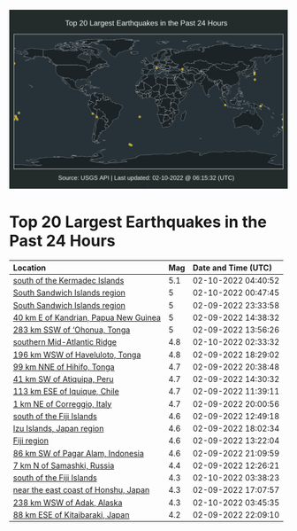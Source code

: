 ![Map](./map.png)

# Top 20 Largest Earthquakes in the Past 24 Hours

| Location | Mag | Date and Time (UTC) |
|:---|:---|:---|
| [south of the Kermadec Islands](https://earthquake.usgs.gov/earthquakes/eventpage/us7000gjjs) | 5.1 | 02-10-2022 04:40:52 |
| [South Sandwich Islands region](https://earthquake.usgs.gov/earthquakes/eventpage/us7000gjiv) | 5 | 02-10-2022 00:47:45 |
| [South Sandwich Islands region](https://earthquake.usgs.gov/earthquakes/eventpage/us7000gjid) | 5 | 02-09-2022 23:33:58 |
| [40 km E of Kandrian, Papua New Guinea](https://earthquake.usgs.gov/earthquakes/eventpage/us7000gjch) | 5 | 02-09-2022 14:38:32 |
| [283 km SSW of ‘Ohonua, Tonga](https://earthquake.usgs.gov/earthquakes/eventpage/us7000gjca) | 5 | 02-09-2022 13:56:26 |
| [southern Mid-Atlantic Ridge](https://earthquake.usgs.gov/earthquakes/eventpage/us7000gjja) | 4.8 | 02-10-2022 02:33:32 |
| [196 km WSW of Haveluloto, Tonga](https://earthquake.usgs.gov/earthquakes/eventpage/us7000gjfs) | 4.8 | 02-09-2022 18:29:02 |
| [99 km NNE of Hihifo, Tonga](https://earthquake.usgs.gov/earthquakes/eventpage/us7000gjgy) | 4.7 | 02-09-2022 20:38:48 |
| [41 km SW of Atiquipa, Peru](https://earthquake.usgs.gov/earthquakes/eventpage/us7000gjc8) | 4.7 | 02-09-2022 14:30:32 |
| [113 km ESE of Iquique, Chile](https://earthquake.usgs.gov/earthquakes/eventpage/us7000gjb8) | 4.7 | 02-09-2022 11:39:11 |
| [1 km NE of Correggio, Italy](https://earthquake.usgs.gov/earthquakes/eventpage/us7000gjgg) | 4.7 | 02-09-2022 20:00:56 |
| [south of the Fiji Islands](https://earthquake.usgs.gov/earthquakes/eventpage/us7000gjby) | 4.6 | 02-09-2022 12:49:18 |
| [Izu Islands, Japan region](https://earthquake.usgs.gov/earthquakes/eventpage/us7000gjft) | 4.6 | 02-09-2022 18:02:34 |
| [Fiji region](https://earthquake.usgs.gov/earthquakes/eventpage/us7000gjc2) | 4.6 | 02-09-2022 13:22:04 |
| [86 km SW of Pagar Alam, Indonesia](https://earthquake.usgs.gov/earthquakes/eventpage/us7000gjh6) | 4.6 | 02-09-2022 21:09:59 |
| [7 km N of Samashki, Russia](https://earthquake.usgs.gov/earthquakes/eventpage/us7000gjbv) | 4.4 | 02-09-2022 12:26:21 |
| [south of the Fiji Islands](https://earthquake.usgs.gov/earthquakes/eventpage/us7000gjjh) | 4.3 | 02-10-2022 03:38:23 |
| [near the east coast of Honshu, Japan](https://earthquake.usgs.gov/earthquakes/eventpage/us7000gjes) | 4.3 | 02-09-2022 17:07:57 |
| [238 km WSW of Adak, Alaska](https://earthquake.usgs.gov/earthquakes/eventpage/us7000gjji) | 4.3 | 02-10-2022 03:45:35 |
| [88 km ESE of Kitaibaraki, Japan](https://earthquake.usgs.gov/earthquakes/eventpage/us7000gjht) | 4.2 | 02-09-2022 22:09:10 |
